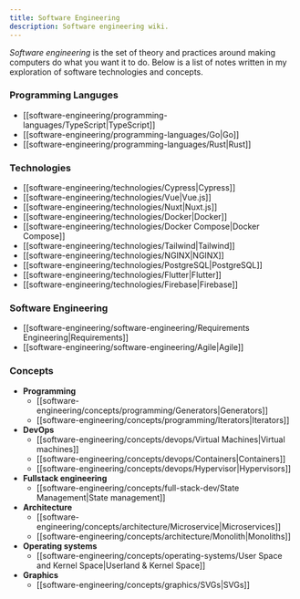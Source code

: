 ```yaml
---
title: Software Engineering
description: Software engineering wiki.
---
```


*Software engineering* is the set of theory and practices around making computers do what you want it to do. Below is a list of notes written in my exploration of software technologies and concepts.

### Programming Languges
- [[software-engineering/programming-languages/TypeScript|TypeScript]]
- [[software-engineering/programming-languages/Go|Go]]
- [[software-engineering/programming-languages/Rust|Rust]]

### Technologies
- [[software-engineering/technologies/Cypress|Cypress]]
- [[software-engineering/technologies/Vue|Vue.js]]
- [[software-engineering/technologies/Nuxt|Nuxt.js]]
- [[software-engineering/technologies/Docker|Docker]]
- [[software-engineering/technologies/Docker Compose|Docker Compose]]
- [[software-engineering/technologies/Tailwind|Tailwind]]
- [[software-engineering/technologies/NGINX|NGINX]]
- [[software-engineering/technologies/PostgreSQL|PostgreSQL]]
- [[software-engineering/technologies/Flutter|Flutter]]
- [[software-engineering/technologies/Firebase|Firebase]]

### Software Engineering
- [[software-engineering/software-engineering/Requirements Engineering|Requirements]]
- [[software-engineering/software-engineering/Agile|Agile]]

### Concepts
- **Programming**
	- [[software-engineering/concepts/programming/Generators|Generators]]
	- [[software-engineering/concepts/programming/Iterators|Iterators]]
- **DevOps**
	- [[software-engineering/concepts/devops/Virtual Machines|Virtual machines]]
	- [[software-engineering/concepts/devops/Containers|Containers]]
	- [[software-engineering/concepts/devops/Hypervisor|Hypervisors]]
- **Fullstack engineering**
	- [[software-engineering/concepts/full-stack-dev/State Management|State management]]
- **Architecture**
	- [[software-engineering/concepts/architecture/Microservice|Microservices]]
	- [[software-engineering/concepts/architecture/Monolith|Monoliths]]
- **Operating systems**
	- [[software-engineering/concepts/operating-systems/User Space and Kernel Space|Userland & Kernel Space]]
- **Graphics**
    - [[software-engineering/concepts/graphics/SVGs|SVGs]]
